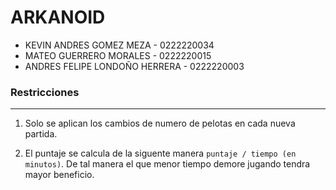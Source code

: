 # ARKANOID

- KEVIN ANDRES GOMEZ MEZA - 0222220034
- MATEO GUERRERO MORALES - 0222220015
- ANDRES FELIPE LONDOÑO HERRERA - 0222220003

### Restricciones

---

1. Solo se aplican los cambios de numero de pelotas en cada nueva partida.

2. El puntaje se calcula de la siguente manera `puntaje / tiempo (en minutos)`. De tal manera el que menor tiempo demore jugando tendra mayor beneficio.
